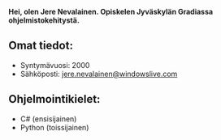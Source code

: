 <b>Hei, olen Jere Nevalainen. Opiskelen Jyväskylän Gradiassa ohjelmistokehitystä.</b>
## Omat tiedot:
- Syntymävuosi: 2000
- Sähköposti: jere.nevalainen@windowslive.com
## Ohjelmointikielet:
- C# (ensisijainen)
- Python (toissijainen)

<!--
**NevalainenJere/NevalainenJere** is a ✨ _special_ ✨ repository because its `README.md` (this file) appears on your GitHub profile.

Here are some ideas to get you started:

- 🔭 I’m currently working on ...
- 🌱 I’m currently learning ...
- 👯 I’m looking to collaborate on ...
- 🤔 I’m looking for help with ...
- 💬 Ask me about ...
- 📫 How to reach me: ...
- 😄 Pronouns: ...
- ⚡ Fun fact: ...
-->
